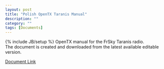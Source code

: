 ```yaml
---
layout: post
title: "Polish OpenTX Taranis Manual"
description: ""
category: ""
tags: [Documents]
---
```

{% include JB/setup %}
OpenTX manual for the FrSky Taranis radio.  
The document is created and downloaded from the latest available editable version.

[Document Link](https://docs.google.com/document/d/1_H0T2a49twiTmHLSmVgGCA2inkCYrdOa52KzNLn2APk/export?format=pdf)

